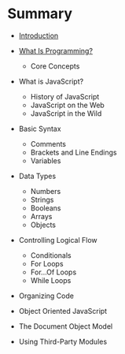 # Summary

* [Introduction](README.md)
* [What Is Programming?](chapter1.md)
  * Core Concepts
* What is JavaScript?

  * History of JavaScript
  * JavaScript on the Web
  * JavaScript in the Wild

* Basic Syntax

  * Comments
  * Brackets and Line Endings
  * Variables

* Data Types
  * Numbers
  * Strings
  * Booleans
  * Arrays
  * Objects
* Controlling Logical Flow
  * Conditionals
  * For Loops
  * For...Of Loops
  * While Loops
* Organizing Code
* Object Oriented JavaScript
* The Document Object Model
* Using Third-Party Modules



